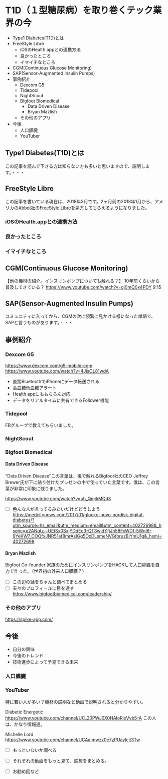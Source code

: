 # T1D（１型糖尿病）を取り巻くテック業界の今

<!-- MarkdownTOC -->

- Type1 Diabetes\(T1D\)とは
- FreeStyle Libre
	- iOSのHealth.appとの連携方法
	- 良かったところ
	- イマイチなところ
- CGM\(Continuous Glucose Monitoring\)
- SAP\(Sensor-Augmented Insulin Pumps\)
- 事例紹介
	- Dexcom G5
	- Tidepool
	- NightScout
	- Bigfoot Biomedical
		- Data Driven Disease
		- Bryan Mazlish
	- その他のアプリ
- 今後
	- 人口膵臓
	- YouTuber

<!-- /MarkdownTOC -->


## Type1 Diabetes(T1D)とは

この記事を読んで下さる方は知らない方も多いと思いますので、説明します。・・・


## FreeStyle Libre

この記事を書いている現在は、2018年3月です。2ヶ月前の2018年1月から、アメリカの[Abbot社](http://www.abbott.com/)の[FreeStyle Libre](https://www.freestylelibre.us/)を処方してもらえるようになりました。

### iOSのHealth.appとの連携方法

### 良かったところ

### イマイチなところ

## CGM(Continuous Glucose Monitoring)

【他の機材の紹介。インスリンポンプについても触れる？】
10年前くらいから普及してきている？
https://www.youtube.com/watch?v=gj0mQ0x4PDY 9:15

## SAP(Sensor-Augmented Insulin Pumps)

コミュニティに入ってから、CGMの次に頻繁に見かける様になった単語で、SAPと言うものがあります。・・・

## 事例紹介

### Dexcom G5

https://www.dexcom.com/g5-mobile-cgm
https://www.youtube.com/watch?v=4JjsOL81wdA

- 直接BluetoothでiPhoneにデータ転送される
- 高血糖低血糖アラート
- Health.appにももちろん対応
- データをリアルタイムに共有できるFollower機能

### Tidepool

FBグループで教えてもらいました。

### NightScout

### Bigfoot Biomedical



#### Data Driven Disease

“Data Driven Disease”この言葉は、後で触れるBigfoot社のCEO Jeffrey Brewer氏が下に貼り付けたプレゼンの中で使っていた言葉です。僕は、この言葉が非常に印象に残りました。

https://www.youtube.com/watch?v=uh_QmjkMQd8

- [ ] 色んな人が言ってるみたいだけどどうしよう
	https://medcitynews.com/2017/01/glooko-novo-nordisk-digital-diabetes/?utm_source=hs_email&utm_medium=email&utm_content=40272698&_hsenc=p2ANqtz--UEtSx0SxjYDdEc3-QT3widYfjJh58FoWDf-5WqI6-9YeKW7_COQfxJNR51af8mrAslGg5OxDLsmeNVGforuzBiYmU1g&_hsmi=40272698

#### Bryan Mazlish

Bigfoot Co-founder
家族のためにインスリンポンプをHACKして人口膵臓を自力で作った。（世界初の外来人口膵臓？）
- [ ] この辺の話をちゃんと調べてまとめる
- [ ] 夫々のプロフィールに目を通す
	https://www.bigfootbiomedical.com/leadership/

### その他のアプリ

https://spike-app.com/

## 今後

- 自分の興味
- 今後のトレンド
- 技術進歩によって予見できる未来

### 人口膵臓


### YouTuber

特に若い人が多い？機材の説明など動画で説明されると分かりやすい。

Diabetic Energetic
https://www.youtube.com/channel/UC_20PWJ0X0HAloRioVvb5-A
この人は、かなり情報通。

Michelle Lord
https://www.youtube.com/channel/UCAaImwzx0e7zPUaylejt3Tw

- [ ] もっといないか調べる
- [ ] それぞれの動画をもっと見て、感想をまとめる。
- [ ] お勧め回など

